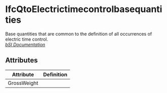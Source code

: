 IfcQtoElectrictimecontrolbasequantities
=======================================
Base quantities that are common to the definition of all occurrences of
electric time control.  
[ _bSI
Documentation_](https://standards.buildingsmart.org/IFC/DEV/IFC4_2/FINAL/HTML/schema/ifcelectricaldomain/qset/qto_electrictimecontrolbasequantities.htm)


Attributes
----------
| Attribute   | Definition   |
|-------------|--------------|
| GrossWeight |              |
